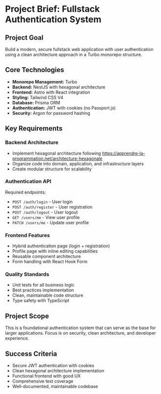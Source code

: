 # Project Brief: Fullstack Authentication System

## Project Goal

Build a modern, secure fullstack web application with user authentication using a clean architecture
approach in a Turbo monorepo structure.

## Core Technologies

- **Monorepo Management:** Turbo
- **Backend:** NestJS with hexagonal architecture
- **Frontend:** Astro with React integration
- **Styling:** Tailwind CSS V4
- **Database:** Prisma ORM
- **Authentication:** JWT with cookies (no Passport.js)
- **Security:** Argon for password hashing

## Key Requirements

### Backend Architecture

- Implement hexagonal architecture following
  https://apprendre-la-programmation.net/architecture-hexagonale
- Organize code into domain, application, and infrastructure layers
- Create modular structure for scalability

### Authentication API

Required endpoints:

- `POST /auth/login` - User login
- `POST /auth/register` - User registration
- `POST /auth/logout` - User logout
- `GET /users/me` - View user profile
- `PATCH /users/me` - Update user profile

### Frontend Features

- Hybrid authentication page (login + registration)
- Profile page with inline editing capabilities
- Reusable component architecture
- Form handling with React Hook Form

### Quality Standards

- Unit tests for all business logic
- Best practices implementation
- Clean, maintainable code structure
- Type safety with TypeScript

## Project Scope

This is a foundational authentication system that can serve as the base for larger applications.
Focus is on security, clean architecture, and developer experience.

## Success Criteria

- Secure JWT authentication with cookies
- Clean hexagonal architecture implementation
- Functional frontend with good UX
- Comprehensive test coverage
- Well-documented, maintainable codebase
